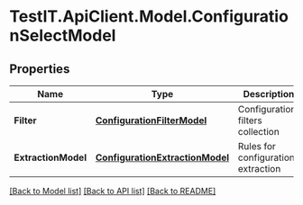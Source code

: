 # TestIT.ApiClient.Model.ConfigurationSelectModel

## Properties

Name | Type | Description | Notes
------------ | ------------- | ------------- | -------------
**Filter** | [**ConfigurationFilterModel**](ConfigurationFilterModel.md) | Configuration filters collection | [optional] 
**ExtractionModel** | [**ConfigurationExtractionModel**](ConfigurationExtractionModel.md) | Rules for configurations extraction | [optional] 

[[Back to Model list]](../README.md#documentation-for-models) [[Back to API list]](../README.md#documentation-for-api-endpoints) [[Back to README]](../README.md)

